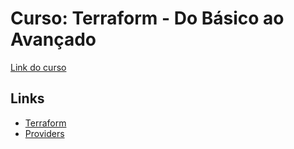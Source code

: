 # Curso: Terraform - Do Básico ao Avançado

[Link do curso](https://uciandt.udemy.com/course/terraform-do-basico-ao-avancado)

## Links
- [Terraform](https://www.terraform.io/)
- [Providers](https://registry.terraform.io/browse/providers)
